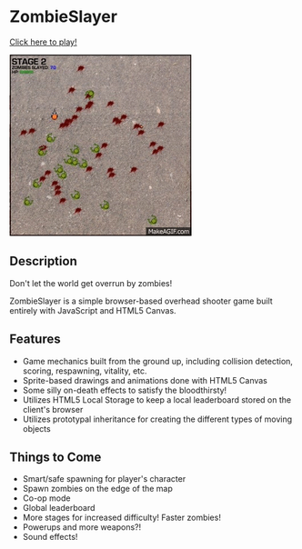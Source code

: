 # ZombieSlayer
[Click here to play!](https://conanza.github.io/ZombieSlayer)

![screenshot](./assets/zs.gif)

## Description
Don't let the world get overrun by zombies!

ZombieSlayer is a simple browser-based overhead shooter game built entirely with JavaScript and HTML5 Canvas.

## Features
* Game mechanics built from the ground up, including collision detection, scoring, respawning, vitality, etc.
* Sprite-based drawings and animations done with HTML5 Canvas
* Some silly on-death effects to satisfy the bloodthirsty!
* Utilizes HTML5 Local Storage to keep a local leaderboard stored on the client's browser
* Utilizes prototypal inheritance for creating the different types of moving objects

## Things to Come
* Smart/safe spawning for player's character
* Spawn zombies on the edge of the map
* Co-op mode
* Global leaderboard
* More stages for increased difficulty! Faster zombies!
* Powerups and more weapons?!
* Sound effects!
